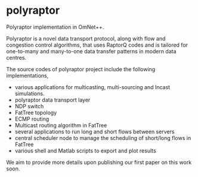 # polyraptor
Polyraptor implementation in OmNet++.

Polyraptor is a novel data transport protocol, along with flow and congestion control algorithms, that uses RaptorQ codes and
is tailored for one-to-many and many-to-one data transfer patterns in modern data centres. 

The source codes of polyraptor project include the following implementations,  
- various applications for multicasting, multi-sourcing and Incast simulations. 
- polyraptor data transport layer 
- NDP switch
- FatTree topology 
- ECMP routing
- Multicast routing algorithm in FatTree
- several applications to run long and short flows between servers 
- central scheduler node to manage the scheduling of short/long flows in FatTree
- various shell and Matlab scripts to export and plot results

We aim to provide more details upon publishing our first paper on this work soon. 
